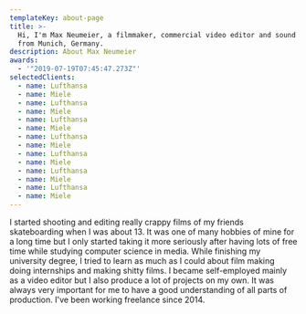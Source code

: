 ```yaml
---
templateKey: about-page
title: >-
  Hi, I'm Max Neumeier, a filmmaker, commercial video editor and sound designer
  from Munich, Germany.
description: About Max Neumeier
awards:
  - '"2019-07-19T07:45:47.273Z"'
selectedClients:
  - name: Lufthansa
  - name: Miele
  - name: Lufthansa
  - name: Miele
  - name: Lufthansa
  - name: Miele
  - name: Lufthansa
  - name: Miele
  - name: Lufthansa
  - name: Miele
  - name: Lufthansa
  - name: Miele
  - name: Lufthansa
  - name: Miele
---
```

I started shooting and editing really crappy films of my friends skateboarding when I was about 13. It was one of many hobbies of mine for a long time but I only started taking it more seriously after having lots of free time while studying computer science in media. While finishing my university degree, I tried to learn as much as I could about film making doing internships and making shitty films. I became self-employed mainly as a video editor but I also produce a lot of projects on my own. It was always very important for me to have a good understanding of all parts of production. I've been working freelance since 2014.

